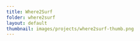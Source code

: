 ```yaml
---
title: Where2Surf
folder: where2surf
layout: default
thumbnail: images/projects/where2surf-thumb.png
---
```

